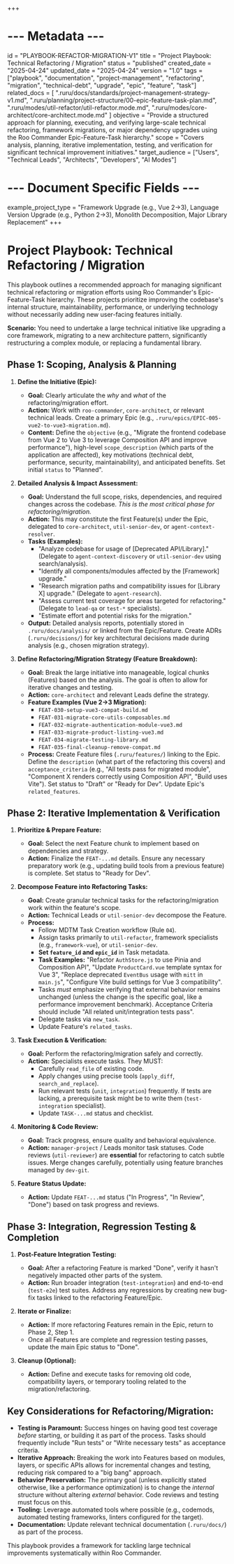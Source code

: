 +++
# --- Metadata ---
id = "PLAYBOOK-REFACTOR-MIGRATION-V1"
title = "Project Playbook: Technical Refactoring / Migration"
status = "published"
created_date = "2025-04-24"
updated_date = "2025-04-24"
version = "1.0"
tags = ["playbook", "documentation", "project-management", "refactoring", "migration", "technical-debt", "upgrade", "epic", "feature", "task"]
related_docs = [
    ".ruru/docs/standards/project-management-strategy-v1.md",
    ".ruru/planning/project-structure/00-epic-feature-task-plan.md",
    ".ruru/modes/util-refactor/util-refactor.mode.md",
    ".ruru/modes/core-architect/core-architect.mode.md"
]
objective = "Provide a structured approach for planning, executing, and verifying large-scale technical refactoring, framework migrations, or major dependency upgrades using the Roo Commander Epic-Feature-Task hierarchy."
scope = "Covers analysis, planning, iterative implementation, testing, and verification for significant technical improvement initiatives."
target_audience = ["Users", "Technical Leads", "Architects", "Developers", "AI Modes"]
# --- Document Specific Fields ---
example_project_type = "Framework Upgrade (e.g., Vue 2->3), Language Version Upgrade (e.g., Python 2->3), Monolith Decomposition, Major Library Replacement"
+++

# Project Playbook: Technical Refactoring / Migration

This playbook outlines a recommended approach for managing significant technical refactoring or migration efforts using Roo Commander's Epic-Feature-Task hierarchy. These projects prioritize improving the codebase's internal structure, maintainability, performance, or underlying technology without necessarily adding new user-facing features initially.

**Scenario:** You need to undertake a large technical initiative like upgrading a core framework, migrating to a new architecture pattern, significantly restructuring a complex module, or replacing a fundamental library.

## Phase 1: Scoping, Analysis & Planning

1.  **Define the Initiative (Epic):**
    *   **Goal:** Clearly articulate the *why* and *what* of the refactoring/migration effort.
    *   **Action:** Work with `roo-commander`, `core-architect`, or relevant technical leads. Create a primary Epic (e.g., `.ruru/epics/EPIC-005-vue2-to-vue3-migration.md`).
    *   **Content:** Define the `objective` (e.g., "Migrate the frontend codebase from Vue 2 to Vue 3 to leverage Composition API and improve performance"), high-level `scope_description` (which parts of the application are affected), key motivations (technical debt, performance, security, maintainability), and anticipated benefits. Set initial `status` to "Planned".

2.  **Detailed Analysis & Impact Assessment:**
    *   **Goal:** Understand the full scope, risks, dependencies, and required changes across the codebase. *This is the most critical phase for refactoring/migration.*
    *   **Action:** This may constitute the first Feature(s) under the Epic, delegated to `core-architect`, `util-senior-dev`, or `agent-context-resolver`.
    *   **Tasks (Examples):**
        *   "Analyze codebase for usage of [Deprecated API/Library]." (Delegate to `agent-context-discovery` or `util-senior-dev` using search/analysis).
        *   "Identify all components/modules affected by the [Framework] upgrade."
        *   "Research migration paths and compatibility issues for [Library X] upgrade." (Delegate to `agent-research`).
        *   "Assess current test coverage for areas targeted for refactoring." (Delegate to `lead-qa` or `test-*` specialists).
        *   "Estimate effort and potential risks for the migration."
    *   **Output:** Detailed analysis reports, potentially stored in `.ruru/docs/analysis/` or linked from the Epic/Feature. Create ADRs (`.ruru/decisions/`) for key architectural decisions made during analysis (e.g., chosen migration strategy).

3.  **Define Refactoring/Migration Strategy (Feature Breakdown):**
    *   **Goal:** Break the large initiative into manageable, logical chunks (Features) based on the analysis. The goal is often to allow for iterative changes and testing.
    *   **Action:** `core-architect` and relevant Leads define the strategy.
    *   **Feature Examples (Vue 2->3 Migration):**
        *   `FEAT-030-setup-vue3-compat-build.md`
        *   `FEAT-031-migrate-core-utils-composables.md`
        *   `FEAT-032-migrate-authentication-module-vue3.md`
        *   `FEAT-033-migrate-product-listing-vue3.md`
        *   `FEAT-034-migrate-testing-library.md`
        *   `FEAT-035-final-cleanup-remove-compat.md`
    *   **Process:** Create Feature files (`.ruru/features/`) linking to the Epic. Define the `description` (what part of the refactoring this covers) and `acceptance_criteria` (e.g., "All tests pass for migrated module", "Component X renders correctly using Composition API", "Build uses Vite"). Set status to "Draft" or "Ready for Dev". Update Epic's `related_features`.

## Phase 2: Iterative Implementation & Verification

1.  **Prioritize & Prepare Feature:**
    *   **Goal:** Select the next Feature chunk to implement based on dependencies and strategy.
    *   **Action:** Finalize the `FEAT-...md` details. Ensure any necessary preparatory work (e.g., updating build tools from a previous feature) is complete. Set status to "Ready for Dev".

2.  **Decompose Feature into Refactoring Tasks:**
    *   **Goal:** Create granular technical tasks for the refactoring/migration work within the feature's scope.
    *   **Action:** Technical Leads or `util-senior-dev` decompose the Feature.
    *   **Process:**
        *   Follow MDTM Task Creation workflow (Rule `04`).
        *   Assign tasks primarily to `util-refactor`, framework specialists (e.g., `framework-vue`), or `util-senior-dev`.
        *   **Set `feature_id` and `epic_id`** in Task metadata.
        *   **Task Examples:** "Refactor `AuthStore.js` to use Pinia and Composition API", "Update `ProductCard.vue` template syntax for Vue 3", "Replace deprecated `EventBus` usage with `mitt` in `main.js`", "Configure Vite build settings for Vue 3 compatibility".
        *   Tasks *must* emphasize verifying that external behavior remains unchanged (unless the change is the specific goal, like a performance improvement benchmark). Acceptance Criteria should include "All related unit/integration tests pass".
        *   Delegate tasks via `new_task`.
        *   Update Feature's `related_tasks`.

3.  **Task Execution & Verification:**
    *   **Goal:** Perform the refactoring/migration safely and correctly.
    *   **Action:** Specialists execute tasks. They MUST:
        *   Carefully `read_file` of existing code.
        *   Apply changes using precise tools (`apply_diff`, `search_and_replace`).
        *   Run relevant tests (`unit`, `integration`) frequently. If tests are lacking, a prerequisite task might be to write them (`test-integration` specialist).
        *   Update `TASK-...md` status and checklist.

4.  **Monitoring & Code Review:**
    *   **Goal:** Track progress, ensure quality and behavioral equivalence.
    *   **Action:** `manager-project` / Leads monitor task statuses. Code reviews (`util-reviewer`) are **essential** for refactoring to catch subtle issues. Merge changes carefully, potentially using feature branches managed by `dev-git`.

5.  **Feature Status Update:**
    *   **Action:** Update `FEAT-...md` status ("In Progress", "In Review", "Done") based on task progress and reviews.

## Phase 3: Integration, Regression Testing & Completion

1.  **Post-Feature Integration Testing:**
    *   **Goal:** After a refactoring Feature is marked "Done", verify it hasn't negatively impacted other parts of the system.
    *   **Action:** Run broader integration (`test-integration`) and end-to-end (`test-e2e`) test suites. Address any regressions by creating new bug-fix tasks linked to the refactoring Feature/Epic.

2.  **Iterate or Finalize:**
    *   **Action:** If more refactoring Features remain in the Epic, return to Phase 2, Step 1.
    *   Once all Features are complete and regression testing passes, update the main Epic status to "Done".

3.  **Cleanup (Optional):**
    *   **Action:** Define and execute tasks for removing old code, compatibility layers, or temporary tooling related to the migration/refactoring.

## Key Considerations for Refactoring/Migration:

*   **Testing is Paramount:** Success hinges on having good test coverage *before* starting, or building it as part of the process. Tasks should frequently include "Run tests" or "Write necessary tests" as acceptance criteria.
*   **Iterative Approach:** Breaking the work into Features based on modules, layers, or specific APIs allows for incremental changes and testing, reducing risk compared to a "big bang" approach.
*   **Behavior Preservation:** The primary goal (unless explicitly stated otherwise, like a performance optimization) is to change the *internal* structure without altering *external* behavior. Code reviews and testing must focus on this.
*   **Tooling:** Leverage automated tools where possible (e.g., codemods, automated testing frameworks, linters configured for the target).
*   **Documentation:** Update relevant technical documentation (`.ruru/docs/`) as part of the process.

This playbook provides a framework for tackling large technical improvements systematically within Roo Commander.
